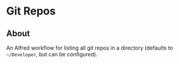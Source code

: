 # Git Repos

## About

An Alfred workflow for listing all git repos in a directory (defaults to `~/Developer`, but can be configured).
